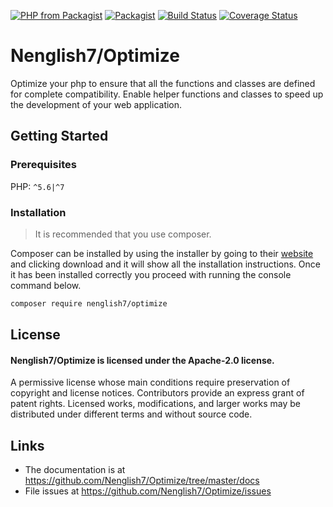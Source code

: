 [![PHP from Packagist](https://img.shields.io/packagist/php-v/nenglish7/optimize.svg)](https://secure.php.net/) [![Packagist](https://img.shields.io/packagist/dm/Nenglish7/Optimize.svg)](https://packagist.org/packages/nenglish7/optimize) [![Build Status](https://travis-ci.org/Nenglish7/Optimize.svg?branch=master)](https://travis-ci.org/Nenglish7/Optimize) [![Coverage Status](https://coveralls.io/repos/github/Nenglish7/Optimize/badge.svg?branch=master)](https://coveralls.io/github/Nenglish7/Optimize?branch=master)

# Nenglish7/Optimize 
Optimize your php to ensure that all the functions and classes are defined for complete compatibility. Enable helper functions and classes to speed up the development of your web application.

## Getting Started
### Prerequisites
PHP: `^5.6|^7`

### Installation
> It is recommended that you use composer.

Composer can be installed by using the installer by going to their [website](https://getcomposer.org/) and clicking download and it will show all the installation instructions. Once it has been installed correctly you proceed with running the console command below.

```sh
composer require nenglish7/optimize
```

## License
#### Nenglish7/Optimize is licensed under the Apache-2.0 license.

A permissive license whose main conditions require preservation of copyright and license notices. Contributors provide an express grant of patent rights. Licensed works, modifications, and larger works may be distributed under different terms and without source code.

## Links
- The documentation is at https://github.com/Nenglish7/Optimize/tree/master/docs
- File issues at https://github.com/Nenglish7/Optimize/issues
